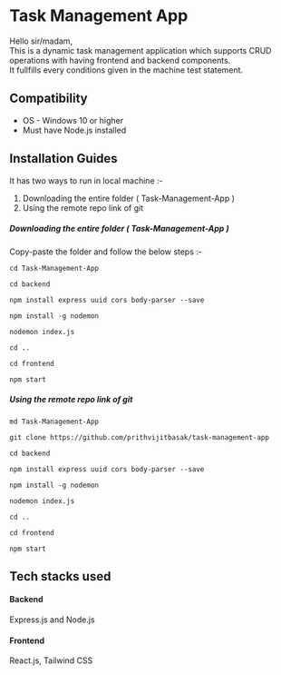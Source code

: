 # Task Management App

Hello sir/madam, <br>
This is a dynamic task management application which supports CRUD operations with having frontend and backend components. <br>
It fullfills every conditions given in the machine test statement.

## Compatibility
- OS - Windows 10 or higher
- Must have Node.js installed

## Installation Guides

It has two ways to run in local machine :- <br>
1. Downloading the entire folder ( Task-Management-App )
2. Using the remote repo link of git

##### Downloading the entire folder ( Task-Management-App )

Copy-paste the folder and follow the below steps :-

```
cd Task-Management-App
```
```
cd backend
```
```
npm install express uuid cors body-parser --save
```
```
npm install -g nodemon
```
```
nodemon index.js
```
```
cd ..
```
```
cd frontend
```
```
npm start
```
##### Using the remote repo link of git
```
md Task-Management-App
```
```
git clone https://github.com/prithvijitbasak/task-management-app
```
```
cd backend
```
```
npm install express uuid cors body-parser --save
```
```
npm install -g nodemon
```
```
nodemon index.js
```
```
cd ..
```
```
cd frontend
```
```
npm start
```


## Tech stacks used

#### Backend
Express.js and Node.js
#### Frontend
React.js, Tailwind CSS


